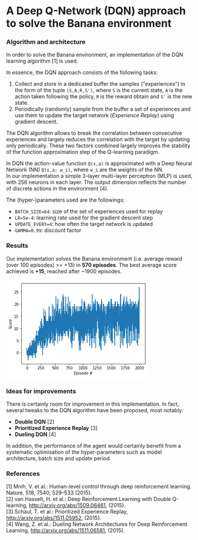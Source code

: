 # A Deep Q-Network (DQN) approach to solve the Banana environment

### Algorithm and architecture
In order to solve the Banana environment, an implementation of the DQN learning algorithm [1] is used.    

In essence, the DQN approach consists of the following tasks:
1) Collect and store in a dedicated buffer the samples ("experiences") in the form of the tuple `(S,A,R,S')`, 
   where `S` is the current state, `A` is the action taken following the policy, `R` is the reward obtain 
   and `S'` is the new state.  
2) Periodically (randomly) sample from the buffer a set of experiences and use them to update the 
   target network (_Experience Replay_) using gradient descent. 
   
The DQN algorithm allows to break the correlation between consecutive experiences and largely reduces
the correlation with the target by updating only periodically.
These two factors combined largely improves the stability of the function approximation step of the 
Q-learning paradigm. 

In DQN the action-value function `Q(s,a)` is approximated with a Deep Neural Network (NN) `Q(s,a; w_i)`, 
where `w_i` are the weights of the NN.   
In our implementation a simple 3-layer multi-layer perceptron (MLP) is used, with 256 neurons in each layer. 
The output dimension reflects the number of discrete actions in the environment (4).

The (hyper-)parameters used are the followings:
- `BATCH_SIZE=64`: size of the set of experiences used for replay
- `LR=5e-4`: learning rate used for the gradient descent step
- `UPDATE_EVERY=4`: how often the target network is updated
- `GAMMA=0.99`: discount factor



### Results
Our implementation solves the Banana environment (i.e. average reward (over 100 episodes) >= +13) in __570 episodes__. 
The best average score achieved is __+15__, reached after ~1900 episodes.

![blabla](score_vs_episode.png "Episode score as a function of the episode number")


### Ideas for improvements
There is certainly room for improvement in this implementation.
In fact, several tweaks to the DQN algorithm have been proposed, most notably:
- __Double DQN__ [2]
- __Prioritized Experience Replay__ [3]
- __Dueling DQN__ [4]

In addition, the performance of the agent would certainly benefit from 
a systematic optimisation of the hyper-parameters such as model architecture, batch size and update period.

### References
[1] Mnih, V. et al.: Human-level control through deep reinforcement learning. Nature. 518, 7540, 529–533 (2015).    
[2] van Hasselt, H. et al.: Deep Reinforcement Learning with Double Q-learning, http://arxiv.org/abs/1509.06461, (2015).    
[3] Schaul, T. et al.: Prioritized Experience Replay, http://arxiv.org/abs/1511.05952, (2015).    
[4] Wang, Z. et al.: Dueling Network Architectures for Deep Reinforcement Learning, http://arxiv.org/abs/1511.06581, (2015).    